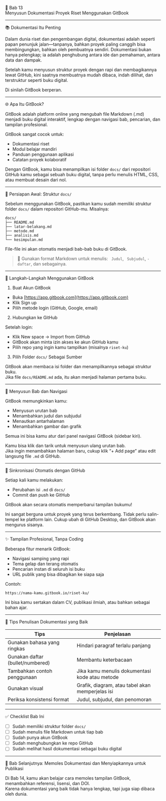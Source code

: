 

 📖 Bab 13  
 Menyusun Dokumentasi Proyek Riset Menggunakan GitBook

---

 📚 Dokumentasi Itu Penting

Dalam dunia riset dan pengembangan digital, dokumentasi adalah seperti papan penunjuk jalan—tanpanya, bahkan proyek paling canggih bisa membingungkan, bahkan oleh pembuatnya sendiri. Dokumentasi bukan hanya pelengkap; ia adalah penghubung antara ide dan pemahaman, antara data dan dampak.

Setelah kamu menyusun struktur proyek dengan rapi dan membagikannya lewat GitHub, kini saatnya membuatnya mudah dibaca, indah dilihat, dan terstruktur seperti buku digital.

Di sinilah GitBook berperan.

---

 🌐 Apa Itu GitBook?

GitBook adalah platform online yang mengubah file Markdown (.md) menjadi buku digital interaktif, lengkap dengan navigasi bab, pencarian, dan tampilan profesional.

GitBook sangat cocok untuk:
- Dokumentasi riset
- Modul belajar mandiri
- Panduan penggunaan aplikasi
- Catatan proyek kolaboratif

Dengan GitBook, kamu bisa menampilkan isi folder `docs/` dari repositori GitHub kamu sebagai sebuah buku digital, tanpa perlu menulis HTML, CSS, atau membuat desain dari nol.

---

 🔧 Persiapan Awal: Struktur `docs/`

Sebelum menggunakan GitBook, pastikan kamu sudah memiliki struktur folder `docs/` dalam repositori GitHub-mu. Misalnya:

```
docs/
├── README.md
├── latar-belakang.md
├── metode.md
├── analisis.md
└── kesimpulan.md
```

File-file ini akan otomatis menjadi bab-bab buku di GitBook.

> 📝 Gunakan format Markdown untuk menulis: ` Judul`, ` Subjudul`, `- daftar`, dan sebagainya.

---

 🧭 Langkah-Langkah Menggunakan GitBook

 1. Buat Akun GitBook

- Buka [https://app.gitbook.com](https://app.gitbook.com)
- Klik Sign up
- Pilih metode login (GitHub, Google, email)

 2. Hubungkan ke GitHub

Setelah login:
- Klik New space → Import from GitHub
- GitBook akan minta izin akses ke akun GitHub kamu
- Pilih repo yang ingin kamu tampilkan (misalnya `riset-ku`)

 3. Pilih Folder `docs/` Sebagai Sumber

GitBook akan membaca isi folder dan menampilkannya sebagai struktur buku.  
Jika file `docs/README.md` ada, itu akan menjadi halaman pertama buku.

---

 📖 Menyusun Bab dan Navigasi

GitBook memungkinkan kamu:
- Menyusun urutan bab
- Menambahkan judul dan subjudul
- Menautkan antarhalaman
- Menambahkan gambar dan grafik

Semua ini bisa kamu atur dari panel navigasi GitBook (sidebar kiri).

Kamu bisa klik dan tarik untuk menyusun ulang urutan bab.  
Jika ingin menambahkan halaman baru, cukup klik “+ Add page” atau edit langsung file `.md` di GitHub.

---

 🔄 Sinkronisasi Otomatis dengan GitHub

Setiap kali kamu melakukan:
- Perubahan isi `.md` di `docs/`
- Commit dan push ke GitHub

GitBook akan secara otomatis memperbarui tampilan bukumu!

Ini sangat berguna untuk proyek yang terus berkembang. Tidak perlu salin-tempel ke platform lain. Cukup ubah di GitHub Desktop, dan GitBook akan mengurus sisanya.

---

 ✨ Tampilan Profesional, Tanpa Coding

Beberapa fitur menarik GitBook:
- Navigasi samping yang rapi
- Tema gelap dan terang otomatis
- Pencarian instan di seluruh isi buku
- URL publik yang bisa dibagikan ke siapa saja

Contoh:
```
https://nama-kamu.gitbook.io/riset-ku/
```

Ini bisa kamu sertakan dalam CV, publikasi ilmiah, atau bahkan sebagai bahan ajar.

---

 🧠 Tips Penulisan Dokumentasi yang Baik

| Tips                               | Penjelasan                                                              |
|------------------------------------|-------------------------------------------------------------------------|
| Gunakan bahasa yang ringkas        | Hindari paragraf terlalu panjang                                        |
| Gunakan daftar (bullet/numbered)   | Membantu keterbacaan                                                    |
| Tambahkan contoh penggunaan        | Jika kamu menulis dokumentasi kode atau metode                         |
| Gunakan visual                     | Grafik, diagram, atau tabel akan memperjelas isi                       |
| Periksa konsistensi format         | Judul, subjudul, dan penomoran                                          |

---

 ✅ Checklist Bab Ini

- [ ] Sudah memiliki struktur folder `docs/`
- [ ] Sudah menulis file Markdown untuk tiap bab
- [ ] Sudah punya akun GitBook
- [ ] Sudah menghubungkan ke repo GitHub
- [ ] Sudah melihat hasil dokumentasi sebagai buku digital

---

 🚀 Bab Selanjutnya: Memoles Dokumentasi dan Menyiapkannya untuk Publikasi

Di Bab 14, kamu akan belajar cara memoles tampilan GitBook, menambahkan referensi, lisensi, dan DOI.  
Karena dokumentasi yang baik tidak hanya lengkap, tapi juga siap dibaca oleh dunia.

